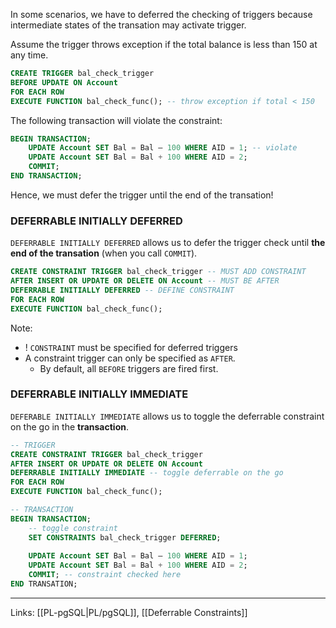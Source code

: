
In some scenarios, we have to deferred the checking of triggers because intermediate states of the transation may activate trigger. 

Assume the trigger throws exception if the total balance is less than 150 at any time. 

```SQL
CREATE TRIGGER bal_check_trigger
BEFORE UPDATE ON Account
FOR EACH ROW
EXECUTE FUNCTION bal_check_func(); -- throw exception if total < 150
```

The following transaction will violate the constraint:

```sql
BEGIN TRANSACTION;
	UPDATE Account SET Bal = Bal – 100 WHERE AID = 1; -- violate
	UPDATE Account SET Bal = Bal + 100 WHERE AID = 2;
	COMMIT;
END TRANSACTION;
```

Hence, we must defer the trigger until the end of the transation!

### DEFERRABLE INITIALLY DEFERRED

`DEFERRABLE INITIALLY DEFERRED` allows us to defer the trigger check until **the end of the transation** (when you call `COMMIT`).

```sql
CREATE CONSTRAINT TRIGGER bal_check_trigger -- MUST ADD CONSTRAINT
AFTER INSERT OR UPDATE OR DELETE ON Account -- MUST BE AFTER
DEFERRABLE INITIALLY DEFERRED -- DEFINE CONSTRAINT
FOR EACH ROW
EXECUTE FUNCTION bal_check_func();
```

Note:
- ! `CONSTRAINT` must be specified for deferred triggers
- A constraint trigger can only be specified as `AFTER`.
	- By default, all `BEFORE` triggers are fired first.

### DEFERRABLE INITIALLY IMMEDIATE

`DEFERABLE INITIALLY IMMEDIATE` allows us to toggle the deferrable constraint on the go in the **transaction**.

```sql
-- TRIGGER
CREATE CONSTRAINT TRIGGER bal_check_trigger
AFTER INSERT OR UPDATE OR DELETE ON Account
DEFERRABLE INITIALLY IMMEDIATE -- toggle deferrable on the go
FOR EACH ROW
EXECUTE FUNCTION bal_check_func();

-- TRANSACTION
BEGIN TRANSACTION;
	-- toggle constraint
	SET CONSTRAINTS bal_check_trigger DEFERRED; 
	
	UPDATE Account SET Bal = Bal – 100 WHERE AID = 1;
	UPDATE Account SET Bal = Bal + 100 WHERE AID = 2;
	COMMIT; -- constraint checked here
END TRANSATION;
```

---
Links: [[PL-pgSQL|PL/pgSQL]], [[Deferrable Constraints]]